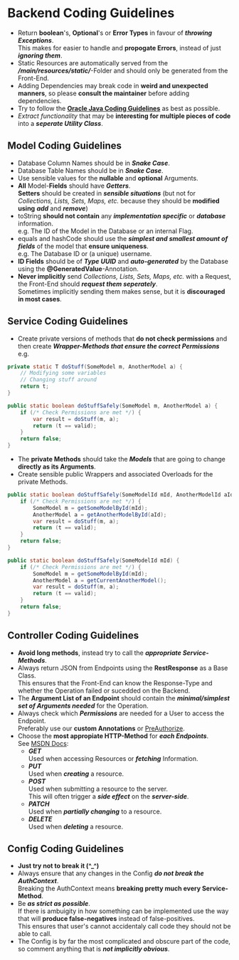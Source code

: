 # Backend Coding Guidelines

- Return **boolean**'s, **Optional**'s or **Error Types** in favour of ***throwing Exceptions***.  
  This makes for easier to handle and **propogate Errors**, instead of just ***ignoring them***.  
- Static Resources are automatically served from the ***/main/resources/static/***-Folder and should only be generated from the Front-End.
- Adding Dependencies may break code in **weird and unexpected manners**, so please **consult the maintainer** before adding dependencies. 
- Try to follow the **[Oracle Java Coding Guidelines](https://www.oracle.com/java/technologies/javase/seccodeguide.html)** as best as possible.
- *Extract functionality* that may be **interesting for multiple pieces of code** into a ***seperate Utility Class***.

## Model Coding Guidelines
- Database Column Names should be in ***Snake Case***.
- Database Table Names should be in ***Snake Case***.
- Use sensible values for the **nullable** and **optional** Arguments.
- **All** Model-**Fields** should have ***Getters***.  
  **Setters** should be created in ***sensible situations*** (but not for *Collections, Lists, Sets, Maps, etc.* because they should be **modified using** ***add*** and ***remove***)
- toString **should not contain** any ***implementation specific*** or ***database*** information.  
  e.g. The ID of the Model in the Database or an internal Flag.
- equals and hashCode should use the ***simplest and smallest amount of fields*** of the model that **ensure uniqueness**.  
  e.g. The Database ID or (a unique) username.
- **ID Fields** should be of ***Type UUID*** and ***auto-generated*** by the Database using the **@GeneratedValue**-Annotation.
- **Never implicitly** send *Collections, Lists, Sets, Maps, etc.* with a Request, the Front-End should ***request them seperately***.  
  Sometimes implicitly sending them makes sense, but it is **discouraged in most cases**.

## Service Coding Guidelines
- Create private versions of methods that **do not check permissions** and then create ***Wrapper-Methods that ensure the correct Permissions*** e.g.
```java
private static T doStuff(SomeModel m, AnotherModel a) {
    // Modifying some variables
    // Changing stuff around
    return t;
}

public static boolean doStuffSafely(SomeModel m, AnotherModel a) {
    if (/* Check Permissions are met */) {
        var result = doStuff(m, a);
        return (t == valid);
    }
    return false;
}
```
- The **private Methods** should take the ***Models*** that are going to change **directly as its Arguments**.
- Create sensible public Wrappers and associated Overloads for the private Methods.
```java
public static boolean doStuffSafely(SomeModelId mId, AnotherModelId aId) {
    if (/* Check Permissions are met */) {
        SomeModel m = getSomeModelById(mId);
        AnotherModel a = getAnotherModelById(aId);
        var result = doStuff(m, a);
        return (t == valid);
    }
    return false;
}

public static boolean doStuffSafely(SomeModelId mId) {
    if (/* Check Permissions are met */) {
        SomeModel m = getSomeModelById(mId);
        AnotherModel a = getCurrentAnotherModel();
        var result = doStuff(m, a);
        return (t == valid);
    }
    return false;
}
```

## Controller Coding Guidelines
- **Avoid long methods**, instead try to call the ***appropriate Service-Methods***.
- Always return JSON from Endpoints using the **RestResponse** as a Base Class.  
  This ensures that the Front-End can know the Response-Type and whether the Operation failed or sucedded on the Backend.  
- The **Argument List of an Endpoint** should contain the ***minimal/simplest set of Arguments needed*** for the Operation.
- Always check which ***Permissions*** are needed for a User to access the Endpoint.  
  Preferably use our **custom Annotations** or [PreAuthorize](https://www.appsdeveloperblog.com/spring-security-preauthorize-annotation-example/).
- Choose the **most appropiate HTTP-Method** for ***each Endpoints***.  
  See [MSDN Docs](https://developer.mozilla.org/en-US/docs/Web/HTTP/Methods):
  - ***GET***  
    Used when accessing Resources or ***fetching*** Information.
  - ***PUT***  
    Used when ***creating*** a resource.
  - ***POST***  
    Used when submitting a resource to the server.  
    This will often trigger a ***side effect*** on the ***server-side***.
  - ***PATCH***  
    Used when ***partially changing*** to a resource.
  - ***DELETE***  
    Used when ***deleting*** a resource.  

## Config Coding Guidelines
- **Just try not to break it (^_^)**
- Always ensure that any changes in the Config ***do not break the AuthContext***.  
  Breaking the AuthContext means **breaking pretty much every Service-Method**.
- Be ***as strict as possible***.  
  If there is ambuigity in how something can be implemented use the way that will **produce false-negatives** instead of false-positives.  
This ensures that user's cannot accidentaly call code they should not be able to call.
- The Config is by far the most complicated and obscure part of the code, so comment anything that is ***not implicitly obvious***.
